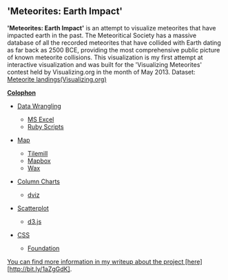 'Meteorites: Earth Impact'
--------------------------

**'Meteorites: Earth Impact'** is an attempt to visualize meteorites that have impacted earth in the past. The Meteoritical Society has a massive database of all the recorded meteorites that have collided with Earth dating as far back as 2500 BCE, providing the most comprehensive public picture of known meteorite collisions. This visualization is my first attempt at interactive visualization and was built for the 'Visualizing Meteorites' contest held by Visualizing.org in the month of May 2013.
Dataset: <a href="http://visualizing.org/datasets/meteorite-landings">Meteorite landings(Visualizing.org)

**Colophon**

+ Data Wrangling
	- MS Excel
	- Ruby Scripts

+ Map
	- Tilemill
	- Mapbox
	- Wax

+ Column Charts
	- dviz

+ Scatterplot
	- d3.js

+ CSS
	- Foundation

You can find more information in my writeup about the project [here][http://bit.ly/1aZgGdK].

